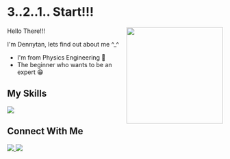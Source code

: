 <h1>3..2..1.. Start!!!</h1>
<div>
  <div>
    <img align = "right" width = 225 src = "https://th.bing.com/th/id/OIP.9kU10NudPNqGMD7VJQvrWQHaFv?pid=ImgDet&rs=1"  />
  <p>Hello There!!!</p>
  <p>I'm Dennytan, lets find out about me ^_^</p>
  </div>
  
  <ul>
    <li>I'm from Physics Engineering 📖</li>
    <li>The beginner who wants to be an expert 😁</li>
  </ul>
</div>

<h2>My Skills</h2>
<img src="https://skillicons.dev/icons?i=c" />

<h2>Connect With Me</h2>
<p align="left">
  <a href="https://www.linkedin.com/in/dennytan-raharjo-67468824b/">
    <img src="https://skillicons.dev/icons?i=linkedin"/>
  </a>
  <a href="https://instagram.com/dentanr?igshid=NTc4MTIwNjQ2YQ==">
    <img src="https://skillicons.dev/icons?i=instagram"/>
</p>
